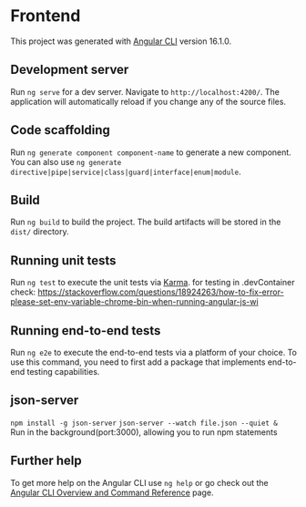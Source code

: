 # Frontend

This project was generated with [Angular CLI](https://github.com/angular/angular-cli) version 16.1.0.

## Development server

Run `ng serve` for a dev server. Navigate to `http://localhost:4200/`. The application will automatically reload if you change any of the source files.

## Code scaffolding

Run `ng generate component component-name` to generate a new component. You can also use `ng generate directive|pipe|service|class|guard|interface|enum|module`.

## Build

Run `ng build` to build the project. The build artifacts will be stored in the `dist/` directory.

## Running unit tests

Run `ng test` to execute the unit tests via [Karma](https://karma-runner.github.io).
for testing in .devContainer check: https://stackoverflow.com/questions/18924263/how-to-fix-error-please-set-env-variable-chrome-bin-when-running-angular-js-wi

## Running end-to-end tests

Run `ng e2e` to execute the end-to-end tests via a platform of your choice. To use this command, you need to first add a package that implements end-to-end testing capabilities.


## json-server
`npm install -g json-server`
`json-server --watch file.json --quiet & ` Run in the background(port:3000), allowing you to run npm statements

## Further help

To get more help on the Angular CLI use `ng help` or go check out the [Angular CLI Overview and Command Reference](https://angular.io/cli) page.
